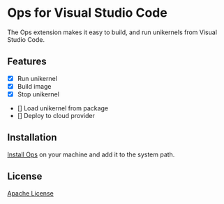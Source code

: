# Ops for Visual Studio Code

The Ops extension makes it easy to build, and run unikernels from Visual Studio Code.

## Features

- [X] Run unikernel
- [X] Build image
- [X] Stop unikernel
- [] Load unikernel from package
- [] Deploy to cloud provider

## Installation

[Install Ops](https://github.com/nanovms/ops) on your machine and add it to the system path.

## License

[Apache License](https://github.com/nanovms/ops-vscode/blob/main/LICENSE)
